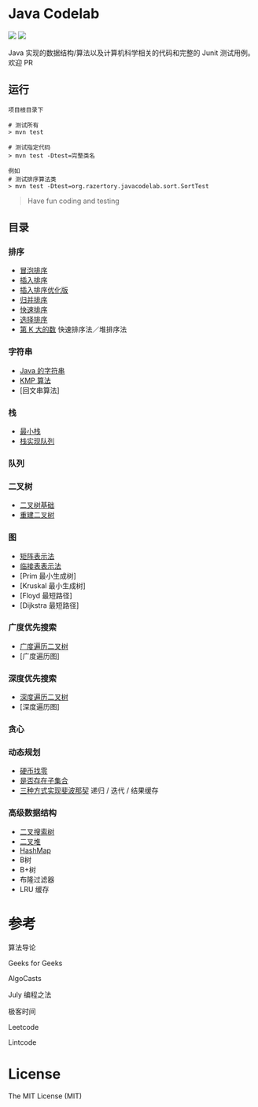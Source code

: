 # Java Codelab
![](https://img.shields.io/badge/maven-3.5.x-green.svg) ![](https://img.shields.io/badge/junit-4.11-green.svg)

Java 实现的数据结构/算法以及计算机科学相关的代码和完整的 Junit 测试用例。欢迎 PR

## 运行

```shell
项目根目录下

# 测试所有
> mvn test 

# 测试指定代码
> mvn test -Dtest=完整类名

例如
# 测试排序算法类
> mvn test -Dtest=org.razertory.javacodelab.sort.SortTest
```


> Have fun coding and testing

## 目录

### 排序
* [冒泡排序](./src/main/java/org/razertory/javacodelab/sort/BubbleSort.java)
* [插入排序](./src/main/java/org/razertory/javacodelab/sort/InsertSort.java)
* [插入排序优化版](./src/main/java/org/razertory/javacodelab/sort/InsertOptimizeSort.java)
* [归并排序](./src/main/java/org/razertory/javacodelab/sort/MergeSort.java)
* [快速排序](./src/main/java/org/razertory/javacodelab/sort/QuickSort.java)
* [选择排序](./src/main/java/org/razertory/javacodelab/sort/SelectionSort.java)
* [第 K 大的数](./src/main/java/org/razertory/javacodelab/sort/KthBigest.java) 快速排序法／堆排序法

### 字符串
* [Java 的字符串](./src/main/java/org/razertory/javacodelab/string/StringEqual.java)
* [KMP 算法](./src/main/java/org/razertory/javacodelab/string/KMP.java)
* [回文串算法]

### 栈
* [最小栈](./src/main/java/org/razertory/javacodelab/stack/StackWithMin.java)
* [栈实现队列](./src/main/java/org/razertory/javacodelab/stack/MyQueue.java)

### 队列

### 二叉树
* [二叉树基础](./src/main/java/org/razertory/javacodelab/tree/Tree.java)
* [重建二叉树](./src/main/java/org/razertory/javacodelab/tree/RebuildTree.java)

### 图
* [矩阵表示法](./src/main/java/org/razertory/javacodelab/graph/matrix)
* [临接表表示法](./src/main/java/org/razertory/javacodelab/graph/adjacency)
* [Prim 最小生成树]
* [Kruskal 最小生成树]
* [Floyd 最短路径]
* [Dijkstra 最短路径]

### 广度优先搜索
* [广度遍历二叉树](./src/main/java/org/razertory/javacodelab/bfs/Tree.java)
* [广度遍历图]

### 深度优先搜索
* [深度遍历二叉树](./src/main/java/org/razertory/javacodelab/dfs/Tree.java)
* [深度遍历图]

### 贪心

### 动态规划
* [硬币找零](./src/main/java/org/razertory/javacodelab/dp/Coin.java)
* [是否存在子集合](./src/main/java/org/razertory/javacodelab/dp/SubsetSum.java)
* [三种方式实现斐波那契](./src/main/java/org/razertory/javacodelab/dp/Fibonacci.java) 递归 / 迭代 / 结果缓存

### 高级数据结构
* [二叉搜索树]()
* [二叉堆]()
* [HashMap](./src/main/java/org/razertory/javacodelab/mycollections/MyHashMap.java)
* B树
* B+树
* 布隆过滤器
* LRU 缓存

# 参考
算法导论

Geeks for Geeks

AlgoCasts

July 编程之法

极客时间

Leetcode

Lintcode

# License
The MIT License (MIT)

